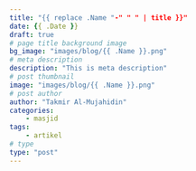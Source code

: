 ```yaml
---
title: "{{ replace .Name "-" " " | title }}"
date: {{ .Date }}
draft: true
# page title background image
bg_image: "images/blog/{{ .Name }}.png"
# meta description
description: "This is meta description"
# post thumbnail
image: "images/blog/{{ .Name }}.png"
# post author
author: "Takmir Al-Mujahidin"
categories:
    - masjid
tags:
    - artikel
# type
type: "post"
---
```

